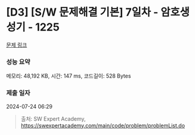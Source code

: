 # [D3] [S/W 문제해결 기본] 7일차 - 암호생성기 - 1225 

[문제 링크](https://swexpertacademy.com/main/code/problem/problemDetail.do?contestProbId=AV14uWl6AF0CFAYD) 

### 성능 요약

메모리: 48,192 KB, 시간: 147 ms, 코드길이: 528 Bytes

### 제출 일자

2024-07-24 06:29



> 출처: SW Expert Academy, https://swexpertacademy.com/main/code/problem/problemList.do